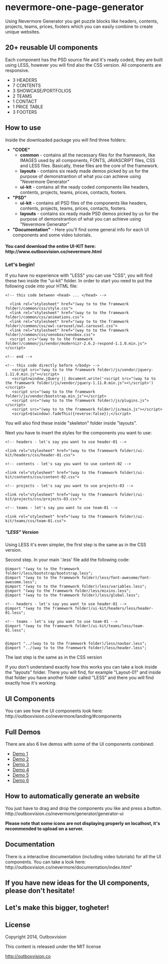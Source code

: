 nevermore-one-page-generator
============================

Using Nevermore Generator you get puzzle blocks like headers, contents, projects, teams, prices, footers which you can easily combine to create unique websites.




<h2>20+ reusable UI components</h2>

Each component has the PSD source file and it's ready coded, they are built using LESS, however you will find also the CSS version.
All components are responsive.

<ul>
<li>3 HEADERS</li>
<li>7 CONTENTS </li>
<li>3 SHOWCASE/PORTFOLIOS</li>
<li>2 TEAMS</li>
<li>1 CONTACT</li>
<li>1 PRICE TABLE</li>
<li>3 FOOTERS</li>
</ul>

<h2>How to use</h2>

Inside the downloaded package you will find three folders:
<ul>
<li>
<strong>"CODE"</strong>
<ul>
<li>
<strong>common</strong> - contains all the necessary files for the framework, like IMAGES used by all components, FONTS, JAVASCRIPT files, CSS and LESS files.
Basically, these files are the core of the framework.
</li>
<li>
<strong>layouts</strong> - contains six ready made demos picked by us for the purpose of demonstrantion of what you can achieve using "Nevermore Generator"
</li>
<li><strong>ui-kit</strong> - contains all the ready coded components like headers, contents, projects, teams, prices, contacts, footers.</li>
</ul>
<li>
<strong>"PSD"</strong>
<ul>
<li>
<strong>ui-kit</strong> - contains all PSD files of the components like headers, contents, projects, teams, prices, contacts, footers.
</li>
<li>
<strong>layouts</strong> - contains six ready made PSD demos picked by us for the purpose of demonstrantion of what you can achieve using "Nevermore Generator"
</li>

</ul>
</li>
<li>
<strong>"Documentation"</strong> - Here you'll find some general info for each UI components and some video tutorials.
</li>
</ul>

<h4>You cand download the entire UI-KIT here: http://www.outboxvision.co/nevermore.html

<h3>Let's begin!</h3>

If you have no experience with "LESS" you can use "CSS", you will find these two inside the "ui-kit" folder. In order to start you need to put the following code into your HTML file:
```
<!-- this code between <head> ... </head> -->

  <link rel="stylesheet" href="(way to to the framework folder)/common/css/style.css">
  <link rel="stylesheet" href="(way to to the framework folder)/common/css/animations.css">
  <link rel="stylesheet" href="(way to to the framework folder)/common/css/owl-carousel/owl.carousel.css">
  <link rel="stylesheet" href="(way to to the framework folder)/common/css/venobox/venobox.css">
  <script src="(way to to the framework folder)/common/js/vendor/modernizr-2.6.2-respond-1.1.0.min.js"></script>

<!-- end -->

<!-- this code directly before </body> -->
   <script src="(way to to the framework folder)/js/vendor/jquery-1.11.0.min.js"></script>
   <script>window.jQuery || document.write('<script src="(way to to the framework folder)/js/vendor/jquery-1.11.0.min.js"><\/script>')</script>
   <script src="(way to to the framework folder)/js/vendor/bootstrap.min.js"></script>
   <script src="(way to to the framework folder)/js/plugins.js"></script> 
   <script src="(way to to the framework folder)/js/main.js"></script> 
   <script>$(window).fadeThis({reverse:false});</script>
```
You will also find these inside "skeleton" folder inside "layouts".

Next you have to insert the styles for the components you want to use:
```
<!-- headers - let's say you want to use header-01 -->

<link rel="stylesheet" href="(way to the framework folder)/ui-kit/headers/css/header-01.css">

<!-- contents - let's say you want to use content-02 -->

<link rel="stylesheet" href="(way to the framework folder)/ui-kit/contents/css/content-02.css">

<!-- projects - let's say you want to use projects-03 -->

<link rel="stylesheet" href="(way to the framework folder)/ui-kit/projects/css/projects-03.css">

<!-- teams - let's say you want to use team-01 -->

<link rel="stylesheet" href="(way to the framework folder)/ui-kit/teams/css/team-01.css">
```
<h5>"LESS" Version</h5>
Using LESS it's even simpler, the first step is the same as in the CSS version.

Second step. In your main '.less' file add the following code:
```
@import "(way to to the framework folder)/less/bootstrap/bootstrap.less";
@import "(way to to the framework folder)/less/font-awesome/font-awesome.less";
@import "(way to to the framework folder)/less/variables.less";
@import "(way to the framework folder/less/mixins.less";
@import "(way to to the framework folder)/less/global.less";

<!-- headers - let's say you want to use header-01 -->
@import "(way to the framework folder)/ui-kit/headers/less/header-01.less";

<!-- teams - let's say you want to use team-01 -->
@import "(way to the framework folder)/ui-kit/teams/less/team-01.less";


@import "../(way to to the framework folder)/less/navbar.less";
@import "../(way to to the framework folder)/less/header.less";
```
The last step is the same as in the CSS version

If you don't understand exactly how this works you can take a look inside the "layouts" folder. There you will find, for example "Layout-01" and inside that folder you have another folder called "LESS" and there you will find exactly how it's working.

<h2>UI Components</h2>
You can see how the UI components look here: http://outboxvision.co/nevermore/landing/#components

<h2>Full Demos</h2>

There are also 6 live demos with some of the UI components combined:
<ul>
<li><a href="http://outboxvision.co/nevermore/layouts/layout-01/index.html">Demo 1</a></li>
<li><a href="http://outboxvision.co/nevermore/layouts/layout-02/index.html">Demo 2</a></li>
<li><a href="http://outboxvision.co/nevermore/layouts/layout-03/index.html">Demo 3</a></li>
<li><a href="http://outboxvision.co/nevermore/layouts/layout-04/index.html">Demo 4</a></li>
<li><a href="http://outboxvision.co/nevermore/layouts/layout-05/index.html">Demo 5</a></li>
<li><a href="http://outboxvision.co/nevermore/layouts/layout-06/index.html">Demo 6</a></li>
</ul>

<h2>How to automatically generate an website</h2>
You just have to drag and drop the components you like and press a button.
http://outboxvision.co/nevermore/generator/generator-ui

<strong>Please note that some icons are not displaying properly on localhost, it's recommended to upload on a server.</strong>

<h2>Documentation</h2>
There is a interactive documentation (including video tutorials) for all the UI components.
You can take a look here: http://outboxvision.co/nevermore/documentation/index.html"

<h2>If you have new ideas for the UI components, please don't hesitate!</h2>
<h2>Let's make this bigger, togheter!</h2>

<h2>License</h2>

Copyright 2014, Outboxvision

This content is released under the MIT license

http://outboxvision.co

